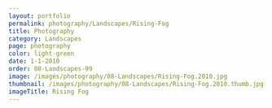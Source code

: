 ```yaml
---
layout: portfolio
permalink: photography/Landscapes/Rising-Fog
title: Photography
category: Landscapes
page: photography
color: light-green
date: 1-1-2010
order: 08-Landscapes-99
image: /images/photography/08-Landscapes/Rising-Fog.2010.jpg
thumbnail: /images/photography/08-Landscapes/Rising-Fog.2010.thumb.jpg
imageTitle: Rising Fog
---
```

